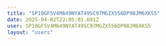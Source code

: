 ```yaml
---
title: "SP10GF5V4M649NYAT49SC97MGZX556DP98JM6XKS5"
date: 2025-04-02T22:05:01.691Z
user: SP10GF5V4M649NYAT49SC97MGZX556DP98JM6XKS5
layout: "users"
---
```

    